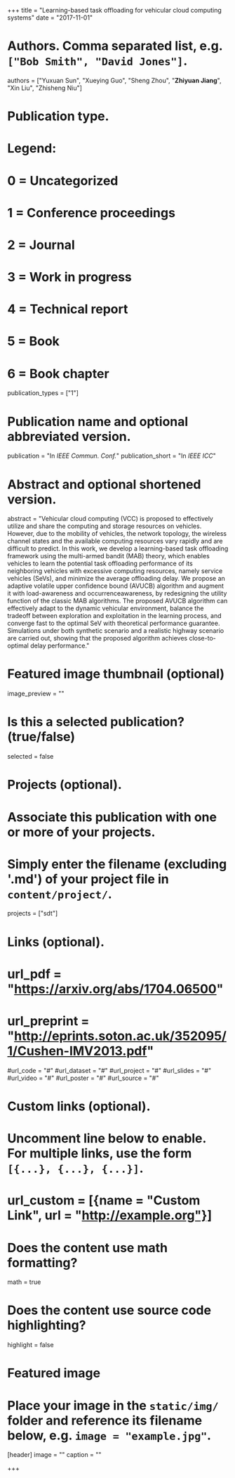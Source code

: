 +++
title = "Learning-based task offloading for vehicular cloud computing systems"
date = "2017-11-01"

# Authors. Comma separated list, e.g. `["Bob Smith", "David Jones"]`.
authors = ["Yuxuan Sun", "Xueying Guo", "Sheng Zhou", "**Zhiyuan Jiang**", "Xin Liu", "Zhisheng Niu"]

# Publication type.
# Legend:
# 0 = Uncategorized
# 1 = Conference proceedings
# 2 = Journal
# 3 = Work in progress
# 4 = Technical report
# 5 = Book
# 6 = Book chapter
publication_types = ["1"]

# Publication name and optional abbreviated version.
publication = "In *IEEE Commun. Conf.*"
publication_short = "In *IEEE ICC*"

# Abstract and optional shortened version.
abstract = "Vehicular cloud computing (VCC) is proposed to effectively utilize and share the computing and storage resources on vehicles. However, due to the mobility of vehicles, the network topology, the wireless channel states and the available computing resources vary rapidly and are difficult to predict. In this work, we develop a learning-based task offloading framework using the multi-armed bandit (MAB) theory, which enables vehicles to learn the potential task offloading performance of its neighboring vehicles with excessive computing resources, namely service vehicles (SeVs), and minimize the average offloading delay. We propose an adaptive volatile upper confidence bound (AVUCB) algorithm and augment it with load-awareness and occurrenceawareness, by redesigning the utility function of the classic MAB algorithms. The proposed AVUCB algorithm can effectively adapt to the dynamic vehicular environment, balance the tradeoff between exploration and exploitation in the learning process, and converge fast to the optimal SeV with theoretical performance guarantee. Simulations under both synthetic scenario and a realistic highway scenario are carried out, showing that the proposed algorithm achieves close-to-optimal delay performance."

# Featured image thumbnail (optional)
image_preview = ""

# Is this a selected publication? (true/false)
selected = false

# Projects (optional).
#   Associate this publication with one or more of your projects.
#   Simply enter the filename (excluding '.md') of your project file in `content/project/`.
projects = ["sdt"]

# Links (optional).
# url_pdf = "https://arxiv.org/abs/1704.06500"
# url_preprint = "http://eprints.soton.ac.uk/352095/1/Cushen-IMV2013.pdf"
#url_code = "#"
#url_dataset = "#"
#url_project = "#"
#url_slides = "#"
#url_video = "#"
#url_poster = "#"
#url_source = "#"

# Custom links (optional).
#   Uncomment line below to enable. For multiple links, use the form `[{...}, {...}, {...}]`.
# url_custom = [{name = "Custom Link", url = "http://example.org"}]

# Does the content use math formatting?
math = true

# Does the content use source code highlighting?
highlight = false

# Featured image
# Place your image in the `static/img/` folder and reference its filename below, e.g. `image = "example.jpg"`.
[header]
image = ""
caption = ""

+++

